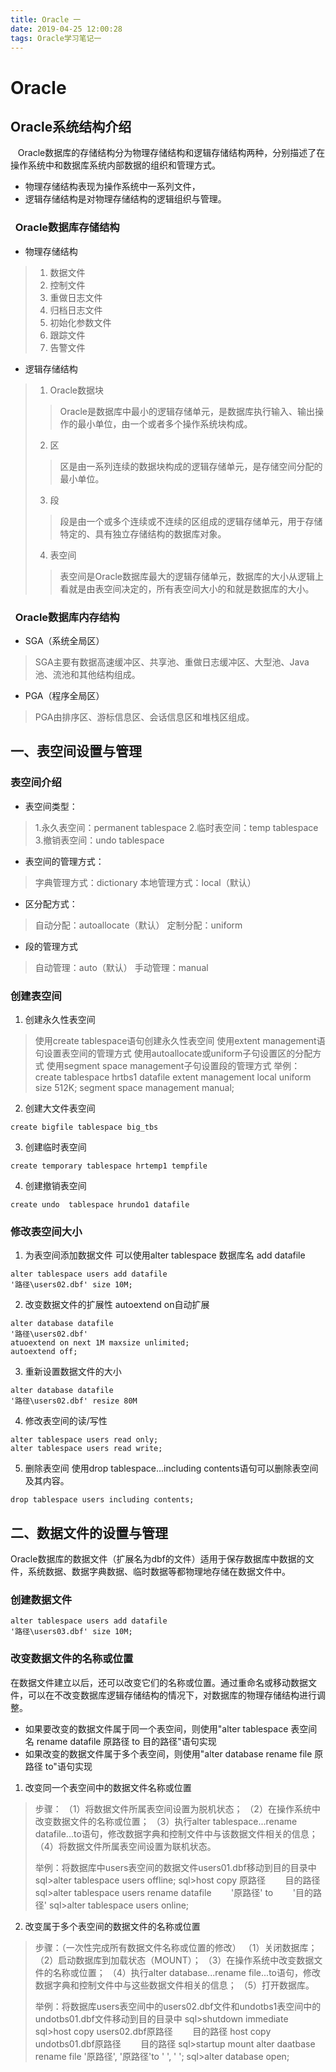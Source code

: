 ```yaml
---
title: Oracle 一
date: 2019-04-25 12:00:28
tags: Oracle学习笔记一
---
```


# Oracle
## Oracle系统结构介绍
&nbsp;&nbsp; Oracle数据库的存储结构分为物理存储结构和逻辑存储结构两种，分别描述了在操作系统中和数据库系统内部数据的组织和管理方式。

- 物理存储结构表现为操作系统中一系列文件，
- 逻辑存储结构是对物理存储结构的逻辑组织与管理。

### &nbsp;&nbsp;Oracle数据库存储结构
- 物理存储结构
>1. 数据文件
>2. 控制文件
>3. 重做日志文件
>4. 归档日志文件
>5. 初始化参数文件
>6. 跟踪文件
>7. 告警文件

- 逻辑存储结构
>1. Oracle数据块
>>Oracle是数据库中最小的逻辑存储单元，是数据库执行输入、输出操作的最小单位，由一个或者多个操作系统块构成。
>2. 区
>>区是由一系列连续的数据块构成的逻辑存储单元，是存储空间分配的最小单位。
>3. 段
>>段是由一个或多个连续或不连续的区组成的逻辑存储单元，用于存储特定的、具有独立存储结构的数据库对象。
>4. 表空间
>>表空间是Oracle数据库最大的逻辑存储单元，数据库的大小从逻辑上看就是由表空间决定的，所有表空间大小的和就是数据库的大小。

### &nbsp;&nbsp;Oracle数据库内存结构
- SGA（系统全局区）
>SGA主要有数据高速缓冲区、共享池、重做日志缓冲区、大型池、Java池、流池和其他结构组成。

- PGA（程序全局区）
>PGA由排序区、游标信息区、会话信息区和堆栈区组成。


## 一、表空间设置与管理
### 表空间介绍
- 表空间类型：
>1.永久表空间：permanent tablespace
>2.临时表空间：temp tablespace
>3.撤销表空间：undo tablespace

- 表空间的管理方式：
>字典管理方式：dictionary
>本地管理方式：local（默认）

- 区分配方式：
>自动分配：autoallocate（默认）
>定制分配：uniform

- 段的管理方式
>自动管理：auto（默认）
>手动管理：manual

### 创建表空间
1. 创建永久性表空间
>使用create tablespace语句创建永久性表空间
>使用extent management语句设置表空间的管理方式
>使用autoallocate或uniform子句设置区的分配方式
>使用segment space management子句设置段的管理方式
>举例：
>create tablespace hrtbs1 datafile
>extent management local uniform size 512K;
>segment space management manual;

2. 创建大文件表空间
```
create bigfile tablespace big_tbs
```

3. 创建临时表空间
```
create temporary tablespace hrtemp1 tempfile
```

4. 创建撤销表空间
```
create undo  tablespace hrundo1 datafile
```

### 修改表空间大小
1. 为表空间添加数据文件
可以使用alter tablespace 数据库名 add datafile
```
alter tablespace users add datafile
'路径\users02.dbf' size 10M;
```

2. 改变数据文件的扩展性
autoextend on自动扩展
```
alter database datafile
'路径\users02.dbf'
atuoextend on next 1M maxsize unlimited;
autoextend off;
```

3. 重新设置数据文件的大小
```
alter database datafile
'路径\users02.dbf' resize 80M
```

4. 修改表空间的读/写性
```
alter tablespace users read only;
alter tablespace users read write;
```

5. 删除表空间
使用drop tablespace...including contents语句可以删除表空间及其内容。
```
drop tablespace users including contents;
```

## 二、数据文件的设置与管理
Oracle数据库的数据文件（扩展名为dbf的文件）适用于保存数据库中数据的文件，系统数据、数据字典数据、临时数据等都物理地存储在数据文件中。
### 创建数据文件
```
alter tablespace users add datafile
'路径\users03.dbf' size 10M;
```
### 改变数据文件的名称或位置
在数据文件建立以后，还可以改变它们的名称或位置。通过重命名或移动数据文件，可以在不改变数据库逻辑存储结构的情况下，对数据库的物理存储结构进行调整。

- 如果要改变的数据文件属于同一个表空间，则使用"alter tablespace   表空间名 rename datafile 原路径 to 目的路径"语句实现
- 如果改变的数据文件属于多个表空间，则使用"alter database rename file 原路径 to"语句实现

1. 改变同一个表空间中的数据文件名称或位置
>步骤：
>（1）将数据文件所属表空间设置为脱机状态；
>（2）在操作系统中改变数据文件的名称或位置；
>（3）执行alter tablespace...rename datafile...to语句，修改数据字典和控制文件中与该数据文件相关的信息；
>（4）将数据文件所属表空间设置为联机状态。
>
>举例：将数据库中users表空间的数据文件users01.dbf移动到目的目录中
>sql>alter tablespace users offline;
>sql>host copy 原路径
>&nbsp;&nbsp;&nbsp;&nbsp;&nbsp;&nbsp;&nbsp;目的路径
>sql>alter tablespace users rename datafile
>&nbsp;&nbsp;&nbsp;&nbsp;&nbsp;&nbsp;&nbsp;'原路径' to
>&nbsp;&nbsp;&nbsp;&nbsp;&nbsp;&nbsp;&nbsp;'目的路径'
>sql>alter tablespace users online;

2. 改变属于多个表空间的数据文件的名称或位置
>步骤：（一次性完成所有数据文件名称或位置的修改）
>（1）关闭数据库；
>（2）启动数据库到加载状态（MOUNT）；
>（3）在操作系统中改变数据文件的名称或位置；
>（4）执行alter database...rename file...to语句，修改数据字典和控制文件中与这些数据文件相关的信息；
>（5）打开数据库。
>
>举例：将数据库users表空间中的users02.dbf文件和undotbs1表空间中的undotbs01.dbf文件移动到目的目录中
>sql>shutdown immediate
>sql>host copy users02.dbf原路径
>&nbsp;&nbsp;&nbsp;&nbsp;&nbsp;&nbsp;&nbsp;目的路径
>host copy undotbs01.dbf原路径
>&nbsp;&nbsp;&nbsp;&nbsp;&nbsp;&nbsp;&nbsp;目的路径
>sql>startup mount
>alter daatbase rename file
>'原路径',
>'原路径'to
>'&nbsp;',
>'&nbsp;';
>sql>alter database open;
